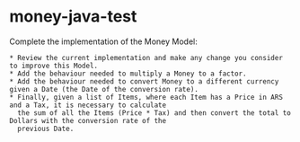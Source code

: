 # money-java-test

 Complete the implementation of the Money Model:
 
    * Review the current implementation and make any change you consider to improve this Model.
    * Add the behaviour needed to multiply a Money to a factor.
    * Add the behaviour needed to convert Money to a different currency given a Date (the Date of the conversion rate).
    * Finally, given a list of Items, where each Item has a Price in ARS and a Tax, it is necessary to calculate
      the sum of all the Items (Price * Tax) and then convert the total to Dollars with the conversion rate of the
      previous Date.
 
